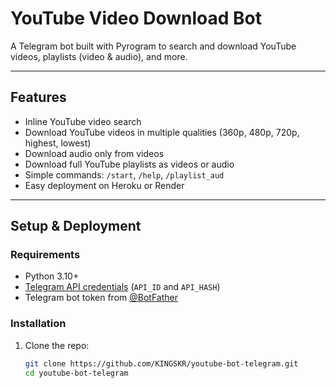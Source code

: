 # YouTube Video Download Bot

A Telegram bot built with Pyrogram to search and download YouTube videos, playlists (video & audio), and more.

---

## Features

- Inline YouTube video search  
- Download YouTube videos in multiple qualities (360p, 480p, 720p, highest, lowest)  
- Download audio only from videos  
- Download full YouTube playlists as videos or audio  
- Simple commands: `/start`, `/help`, `/playlist_aud`  
- Easy deployment on Heroku or Render  

---

## Setup & Deployment

### Requirements

- Python 3.10+  
- [Telegram API credentials](https://my.telegram.org/apps) (`API_ID` and `API_HASH`)  
- Telegram bot token from [@BotFather](https://t.me/BotFather)  

### Installation

1. Clone the repo:

   ```bash
   git clone https://github.com/KINGSKR/youtube-bot-telegram.git
   cd youtube-bot-telegram